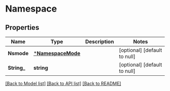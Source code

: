 # Namespace

## Properties
Name | Type | Description | Notes
------------ | ------------- | ------------- | -------------
**Nsmode** | [***NamespaceMode**](NamespaceMode.md) |  | [optional] [default to null]
**String_** | **string** |  | [optional] [default to null]

[[Back to Model list]](../README.md#documentation-for-models) [[Back to API list]](../README.md#documentation-for-api-endpoints) [[Back to README]](../README.md)


